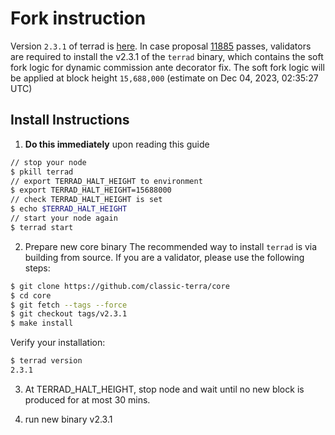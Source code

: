 # Fork instruction
Version `2.3.1` of terrad is [here](https://github.com/classic-terra/core/releases/tag/v2.3.1). In case proposal [11885](https://station.terraclassic.community/proposal/columbus-5/11885) passes, validators are required to install the v2.3.1 of the `terrad` binary, which contains the soft fork logic for dynamic commission ante decorator fix. The soft fork logic will be applied at block height `15,688,000` (estimate on Dec 04, 2023, 02:35:27 UTC)

## Install Instructions
1. **Do this immediately** upon reading this guide

```bash
// stop your node
$ pkill terrad
// export TERRAD_HALT_HEIGHT to environment
$ export TERRAD_HALT_HEIGHT=15688000
// check TERRAD_HALT_HEIGHT is set
$ echo $TERRAD_HALT_HEIGHT
// start your node again
$ terrad start
```

2. Prepare new core binary
The recommended way to install `terrad` is via building from source. If you are a validator, please use the following steps:

```bash
$ git clone https://github.com/classic-terra/core
$ cd core
$ git fetch --tags --force
$ git checkout tags/v2.3.1
$ make install
```

Verify your installation:

```bash
$ terrad version
2.3.1
```

3. At TERRAD_HALT_HEIGHT, stop node and wait until no new block is produced for at most 30 mins.

4. run new binary v2.3.1